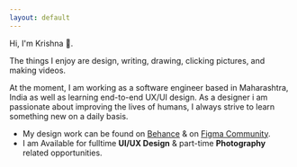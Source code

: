 ```yaml
---
layout: default
---
```

Hi, I'm Krishna 👋.

The things I enjoy are design, writing, drawing, clicking pictures, and making videos.

At the moment, I am working as a software engineer based in Maharashtra, India as well as learning end-to-end UX/UI design. As a designer i am passionate about improving the lives of humans, I always strive to learn something new on a daily basis.

* My design work can be found on  [Behance](https://www.behance.net/krishnakakade) & on  [Figma Community](https://www.figma.com/@krishnadevz).
*  I am Available for fulltime **UI/UX Design** & part-time **Photography** related opportunities. 

